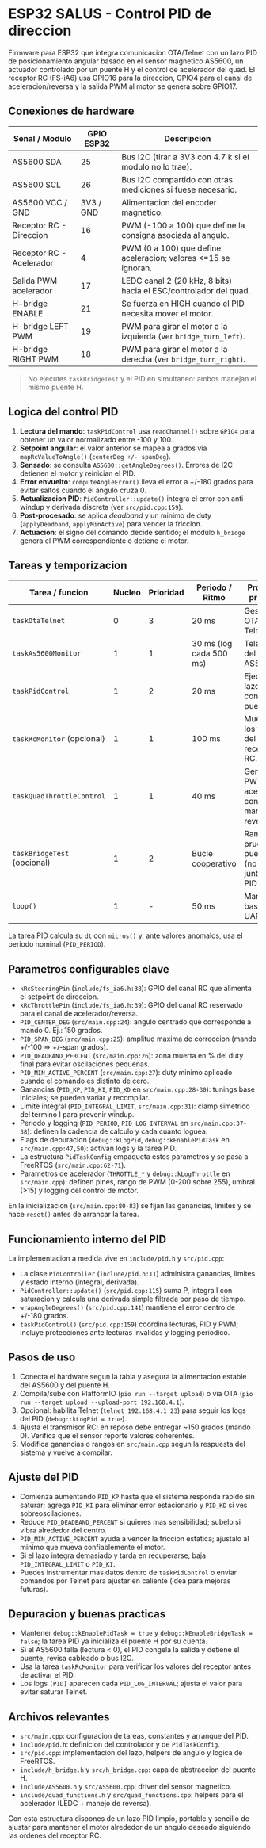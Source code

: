 # ESP32 SALUS - Control PID de direccion

Firmware para ESP32 que integra comunicacion OTA/Telnet con un lazo PID de posicionamiento angular basado en el sensor magnetico AS5600, un actuador controlado por un puente H y el control de acelerador del quad. El receptor RC (FS-iA6) usa GPIO16 para la direccion, GPIO4 para el canal de aceleracion/reversa y la salida PWM al motor se genera sobre GPIO17.

## Conexiones de hardware

| Senal / Modulo        | GPIO ESP32 | Descripcion                                                                 |
|-----------------------|------------|------------------------------------------------------------------------------|
| AS5600 SDA            | 25         | Bus I2C (tirar a 3V3 con 4.7 k si el modulo no lo trae).                    |
| AS5600 SCL            | 26         | Bus I2C compartido con otras mediciones si fuese necesario.                 |
| AS5600 VCC / GND      | 3V3 / GND  | Alimentacion del encoder magnetico.                                         |
| Receptor RC - Direccion | 16         | PWM (-100 a 100) que define la consigna asociada al angulo.                  |
| Receptor RC - Acelerador | 4         | PWM (0 a 100) que define aceleracion; valores <=15 se ignoran.              |
| Salida PWM acelerador    | 17        | LEDC canal 2 (20 kHz, 8 bits) hacia el ESC/controlador del quad.            |
| H-bridge ENABLE       | 21         | Se fuerza en HIGH cuando el PID necesita mover el motor.                    |
| H-bridge LEFT PWM     | 19         | PWM para girar el motor a la izquierda (ver `bridge_turn_left`).            |
| H-bridge RIGHT PWM    | 18         | PWM para girar el motor a la derecha (ver `bridge_turn_right`).             |

> No ejecutes `taskBridgeTest` y el PID en simultaneo: ambos manejan el mismo puente H.

## Logica del control PID

1. **Lectura del mando**: `taskPidControl` usa `readChannel()` sobre `GPIO4` para obtener un valor normalizado entre -100 y 100.
2. **Setpoint angular**: el valor anterior se mapea a grados via `mapRcValueToAngle()` (`centerDeg +/- spanDeg`).
3. **Sensado**: se consulta `AS5600::getAngleDegrees()`. Errores de I2C detienen el motor y reinician el PID.
4. **Error envuelto**: `computeAngleError()` lleva el error a +/-180 grados para evitar saltos cuando el angulo cruza 0.
5. **Actualizacion PID**: `PidController::update()` integra el error con anti-windup y derivada discreta (ver `src/pid.cpp:159`).
6. **Post-procesado**: se aplica *deadband* y un minimo de duty (`applyDeadband`, `applyMinActive`) para vencer la friccion.
7. **Actuacion**: el signo del comando decide sentido; el modulo `h_bridge` genera el PWM correspondiente o detiene el motor.

## Tareas y temporizacion

| Tarea / funcion          | Nucleo | Prioridad | Periodo / Ritmo           | Proposito principal |
|--------------------------|--------|-----------|---------------------------|---------------------|
| `taskOtaTelnet`          | 0      | 3         | 20 ms                     | Gestiona OTA y Telnet. |
| `taskAs5600Monitor`      | 1      | 1         | 30 ms (log cada 500 ms)   | Telemetria del sensor AS5600. |
| `taskPidControl`         | 1      | 2         | 20 ms                     | Ejecuta el lazo PID y controla el puente H. |
| `taskRcMonitor` (opcional)| 1     | 1         | 100 ms                    | Muestra los valores del receptor RC. |
| `taskQuadThrottleControl`| 1      | 1         | 40 ms                     | Genera el PWM de aceleracion con LEDC y maneja reversa. |
| `taskBridgeTest` (opcional)| 1    | 2         | Bucle cooperativo         | Rampa de prueba del puente H (no usar junto al PID). |
| `loop()`                 | 1      | -         | 50 ms                     | Manejo basico de UART. |

La tarea PID calcula su `dt` con `micros()` y, ante valores anomalos, usa el periodo nominal (`PID_PERIOD`).

## Parametros configurables clave

- `kRcSteeringPin` (`include/fs_ia6.h:38`): GPIO del canal RC que alimenta el setpoint de direccion.
- `kRcThrottlePin` (`include/fs_ia6.h:39`): GPIO del canal RC reservado para el canal de acelerador/reversa.
- `PID_CENTER_DEG` (`src/main.cpp:24`): angulo centrado que corresponde a mando 0. Ej.: 150 grados.
- `PID_SPAN_DEG` (`src/main.cpp:25`): amplitud maxima de correccion (mando +/-100 => +/-span grados).
- `PID_DEADBAND_PERCENT` (`src/main.cpp:26`): zona muerta en % del duty final para evitar oscilaciones pequenas.
- `PID_MIN_ACTIVE_PERCENT` (`src/main.cpp:27`): duty minimo aplicado cuando el comando es distinto de cero.
- Ganancias (`PID_KP`, `PID_KI`, `PID_KD` en `src/main.cpp:28-30`): tunings base iniciales; se pueden variar y recompilar.
- Limite integral (`PID_INTEGRAL_LIMIT`, `src/main.cpp:31`): clamp simetrico del termino I para prevenir windup.
- Periodo y logging (`PID_PERIOD`, `PID_LOG_INTERVAL` en `src/main.cpp:37-38`): definen la cadencia de calculo y cada cuanto loguea.
- Flags de depuracion (`debug::kLogPid`, `debug::kEnablePidTask` en `src/main.cpp:47,50`): activan logs y la tarea PID.
- La estructura `PidTaskConfig` empaqueta estos parametros y se pasa a FreeRTOS (`src/main.cpp:62-71`).
- Parametros de acelerador (`THROTTLE_*` y `debug::kLogThrottle` en `src/main.cpp`): definen pines, rango de PWM (0-200 sobre 255), umbral (>15) y logging del control de motor.

En la inicializacion (`src/main.cpp:80-83`) se fijan las ganancias, limites y se hace `reset()` antes de arrancar la tarea.

## Funcionamiento interno del PID

La implementacion a medida vive en `include/pid.h` y `src/pid.cpp`:

- La clase `PidController` (`include/pid.h:11`) administra ganancias, limites y estado interno (integral, derivada).
- `PidController::update()` (`src/pid.cpp:115`) suma P, integra I con saturacion y calcula una derivada simple filtrada por paso de tiempo.
- `wrapAngleDegrees()` (`src/pid.cpp:141`) mantiene el error dentro de +/-180 grados.
- `taskPidControl()` (`src/pid.cpp:159`) coordina lecturas, PID y PWM; incluye protecciones ante lecturas invalidas y logging periodico.

## Pasos de uso

1. Conecta el hardware segun la tabla y asegura la alimentacion estable del AS5600 y del puente H.
2. Compila/sube con PlatformIO (`pio run --target upload`) o via OTA (`pio run --target upload --upload-port 192.168.4.1`).
3. Opcional: habilita Telnet (`telnet 192.168.4.1 23`) para seguir los logs del PID (`debug::kLogPid = true`).
4. Ajusta el transmisor RC: en reposo debe entregar ~150 grados (mando 0). Verifica que el sensor reporte valores coherentes.
5. Modifica ganancias o rangos en `src/main.cpp` segun la respuesta del sistema y vuelve a compilar.

## Ajuste del PID

- Comienza aumentando `PID_KP` hasta que el sistema responda rapido sin saturar; agrega `PID_KI` para eliminar error estacionario y `PID_KD` si ves sobreoscilaciones.
- Reduce `PID_DEADBAND_PERCENT` si quieres mas sensibilidad; subelo si vibra alrededor del centro.
- `PID_MIN_ACTIVE_PERCENT` ayuda a vencer la friccion estatica; ajustalo al minimo que mueva confiablemente el motor.
- Si el lazo integra demasiado y tarda en recuperarse, baja `PID_INTEGRAL_LIMIT` o `PID_KI`.
- Puedes instrumentar mas datos dentro de `taskPidControl` o enviar comandos por Telnet para ajustar en caliente (idea para mejoras futuras).

## Depuracion y buenas practicas

- Mantener `debug::kEnablePidTask = true` y `debug::kEnableBridgeTask = false`; la tarea PID ya inicializa el puente H por su cuenta.
- Si el AS5600 falla (lectura < 0), el PID congela la salida y detiene el puente; revisa cableado o bus I2C.
- Usa la tarea `taskRcMonitor` para verificar los valores del receptor antes de activar el PID.
- Los logs `[PID]` aparecen cada `PID_LOG_INTERVAL`; ajusta el valor para evitar saturar Telnet.

## Archivos relevantes

- `src/main.cpp`: configuracion de tareas, constantes y arranque del PID.
- `include/pid.h`: definicion del controlador y de `PidTaskConfig`.
- `src/pid.cpp`: implementacion del lazo, helpers de angulo y logica de FreeRTOS.
- `include/h_bridge.h` y `src/h_bridge.cpp`: capa de abstraccion del puente H.
- `include/AS5600.h` y `src/AS5600.cpp`: driver del sensor magnetico.
- `include/quad_functions.h` y `src/quad_functions.cpp`: helpers para el acelerador (LEDC + manejo de reversa).

Con esta estructura dispones de un lazo PID limpio, portable y sencillo de ajustar para mantener el motor alrededor de un angulo deseado siguiendo las ordenes del receptor RC.

